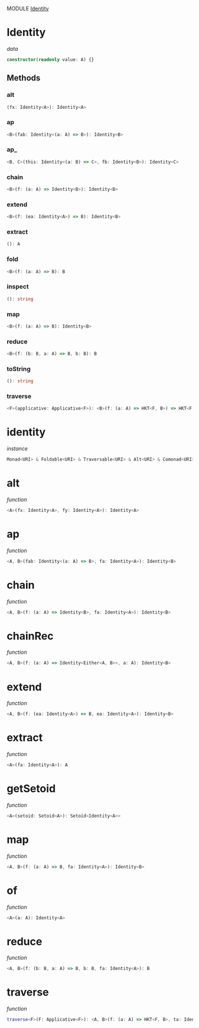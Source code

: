 MODULE [Identity](https://github.com/gcanti/fp-ts/blob/master/src/Identity.ts)
# Identity
*data*
```ts
constructor(readonly value: A) {}
```
## Methods

### alt
```ts
(fx: Identity<A>): Identity<A> 
```
### ap
```ts
<B>(fab: Identity<(a: A) => B>): Identity<B> 
```
### ap_
```ts
<B, C>(this: Identity<(a: B) => C>, fb: Identity<B>): Identity<C> 
```
### chain
```ts
<B>(f: (a: A) => Identity<B>): Identity<B> 
```
### extend
```ts
<B>(f: (ea: Identity<A>) => B): Identity<B> 
```
### extract
```ts
(): A 
```
### fold
```ts
<B>(f: (a: A) => B): B 
```
### inspect
```ts
(): string 
```
### map
```ts
<B>(f: (a: A) => B): Identity<B> 
```
### reduce
```ts
<B>(f: (b: B, a: A) => B, b: B): B 
```
### toString
```ts
(): string 
```
### traverse
```ts
<F>(applicative: Applicative<F>): <B>(f: (a: A) => HKT<F, B>) => HKT<F, Identity<B>> 
```
# identity
*instance*
```ts
Monad<URI> & Foldable<URI> & Traversable<URI> & Alt<URI> & Comonad<URI> & ChainRec<URI>
```
# alt
*function*
```ts
<A>(fx: Identity<A>, fy: Identity<A>): Identity<A>
```

# ap
*function*
```ts
<A, B>(fab: Identity<(a: A) => B>, fa: Identity<A>): Identity<B>
```

# chain
*function*
```ts
<A, B>(f: (a: A) => Identity<B>, fa: Identity<A>): Identity<B>
```

# chainRec
*function*
```ts
<A, B>(f: (a: A) => Identity<Either<A, B>>, a: A): Identity<B>
```

# extend
*function*
```ts
<A, B>(f: (ea: Identity<A>) => B, ea: Identity<A>): Identity<B>
```

# extract
*function*
```ts
<A>(fa: Identity<A>): A
```

# getSetoid
*function*
```ts
<A>(setoid: Setoid<A>): Setoid<Identity<A>>
```

# map
*function*
```ts
<A, B>(f: (a: A) => B, fa: Identity<A>): Identity<B>
```

# of
*function*
```ts
<A>(a: A): Identity<A>
```

# reduce
*function*
```ts
<A, B>(f: (b: B, a: A) => B, b: B, fa: Identity<A>): B
```

# traverse
*function*
```ts
traverse<F>(F: Applicative<F>): <A, B>(f: (a: A) => HKT<F, B>, ta: Identity<A>) => HKT<F, Identity<B>> 
```